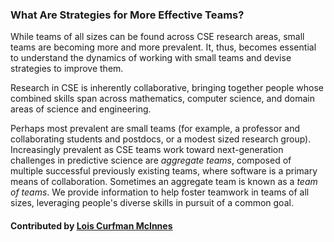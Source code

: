 ### What Are Strategies for More Effective Teams?

<!--deck start--->
While teams of all sizes can be found across CSE research areas, small teams are becoming more and more prevalent. It, thus, becomes essential to understand the dynamics of working with small teams and devise strategies to improve them.
<!--deck end--->

<!--body start--->

Research in CSE is inherently collaborative, bringing together people whose combined skills span across mathematics, computer science, and domain areas of science and engineering.  

Perhaps most prevalent are small teams (for example, a professor and collaborating students and postdocs, or a modest sized research group).  Increasingly prevalent as CSE teams work toward next-generation challenges in predictive science are _aggregate teams_, composed of multiple successful previously existing teams, where software is a primary means of collaboration. Sometimes an aggregate team is known as a _team of teams_.   We provide information to help foster teamwork in teams of all sizes, leveraging people's diverse skills in pursuit of a common goal.


#### Contributed by [Lois Curfman McInnes](https://github.com/curfman)
<!--body end--->

<!---
Publish: yes
Pinned: yes
Categories: collaboration
Topics: strategies for more effective teams
Tags:
Level: 0
Prerequisites: none
Aggregate: none
--->
